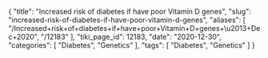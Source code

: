 {
    "title": "Increased risk of diabetes if have poor Vitamin D genes",
    "slug": "increased-risk-of-diabetes-if-have-poor-vitamin-d-genes",
    "aliases": [
        "/Increased+risk+of+diabetes+if+have+poor+Vitamin+D+genes+\u2013+Dec+2020",
        "/12183"
    ],
    "tiki_page_id": 12183,
    "date": "2020-12-30",
    "categories": [
        "Diabetes",
        "Genetics"
    ],
    "tags": [
        "Diabetes",
        "Genetics"
    ]
}
